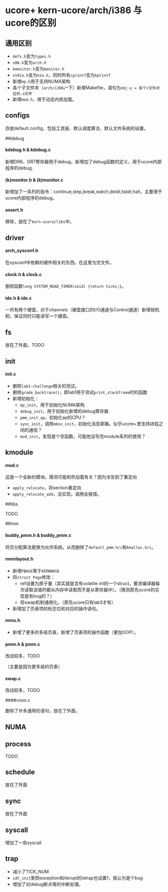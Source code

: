 # ucore+ kern-ucore/arch/i386 与ucore的区别

## 通用区别

- `defs.h`变为`types.h`
- `x86.h`变为`arch.h`
- `kmonitor.h`变为`monitor.h`
- `stdio.h`变为`kio.h`，同时所有`cprintf`变为`kprintf`
- 新增`mp.h`用于支持NUMA架构
- 各个子文件夹（`arch/i386/*`下）新增Makefile，语句为`obj-y = 各个c文件对应的.o文件`
- 新增`mod.h`，用于动态内核加载。



## configs

存放default config，包括工具链、默认调度算法、默认文件系统的设置。



##debug

#### kdebug.h & kdebug.c

新增DR6、DR7寄存器用于debug，新增加了debug函数的定义，用于ucore内部程序的debug.

#### (k)monitor.h & (k)monitor.c

新增加了一系列的指令：continue,step,break,watch,deldr,listdr,halt，主要用于ucore内部程序的debug。

#### assert.h

移除，放在了`kern-ucore/libs`中。



## driver

#### arch_sysconf.h

在sysconf中依赖的硬件相关的东西。在这里为空文件。

#### clock.h & clock.c

删除函数`long SYSTEM_READ_TIMER(void) {return ticks;}`。

#### ide.h & ide.c

一共有两个硬盘，对于channels（硬盘接口的I/O通道与Control通道）新增锁机制，保证同时只能读写一个硬盘。



## fs

放在了外面。TODO



## init

#### init.c

- 删除`lab1-challenge`相关的测试。
- 删除`grade_backtrace()`，即lab1用于测试`print_stackframe`时的函数
- 新增初始化：
  - `mp_init`，用于初始化NUMA架构
  - `debug_init`，用于初始化新增的debug寄存器
  - `pmm_init_ap`，初始化ap的CPU？
  - `sync_init`，调用`mbox_init`，初始化消息邮箱。似乎ucore+里支持进程之间的通信？
  - `mod_init`，发现是个空函数，可能他没写完module系列的使用？



## kmodule

#### mod.c

这是一个全新的模块。猜测可能和热加载有关？因为涉及到了重定向

- `apply_relocate`，将section重定向
- `apply_relocate_add`，没实现，调用会报错。



##libs

TODO



##mm 

#### buddy_pmm.h & buddy_pmm.c

将页分配算法更换为伙伴系统。从而删除了`default_pmm.h/c`和`kmalloc.h/c`。

#### memlayout.h

- 新增`PBASE`等于`KERNBASE`
- 将`struct Page`修改：
  - ref设置为原子量（其实就是含有volatile int的一个struct，要求编译器每次读取该值时都从内存中读取而不是从寄存器中）。（猜测原先ucore的实现是有bug的？）
  - 将swap机制通用化。（原先ucore只有lab3才有）
- 新增加了页表项的标志位和对应的操作语句。

#### mmu.h

- 新增了更多的多级页表，新增了页表项的操作函数（更加OOP）。

#### pmm.h & pmm.c

改动较多，TODO

（主要是因为更多级的页表）

#### swap.c

改动较多，TODO

####vmm.c

删除了许多通用的语句，放在了外面。



## NUMA



## process

TODO



## schedule

放在了外面

## sync

放在了外面



## syscall

增加了一些syscall



## trap

- 减小了TICK_NUM
- `idt_init`里把exception和iterupt的istrap也设置1，我认为是个bug
- 增加了对debug断点等的中断处理。